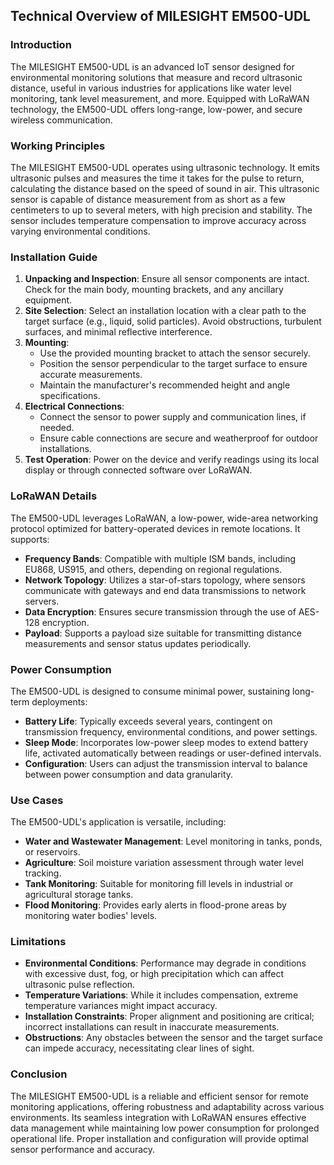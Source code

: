 ## Technical Overview of MILESIGHT EM500-UDL

### Introduction
The MILESIGHT EM500-UDL is an advanced IoT sensor designed for environmental monitoring solutions that measure and record ultrasonic distance, useful in various industries for applications like water level monitoring, tank level measurement, and more. Equipped with LoRaWAN technology, the EM500-UDL offers long-range, low-power, and secure wireless communication.

### Working Principles
The MILESIGHT EM500-UDL operates using ultrasonic technology. It emits ultrasonic pulses and measures the time it takes for the pulse to return, calculating the distance based on the speed of sound in air. This ultrasonic sensor is capable of distance measurement from as short as a few centimeters to up to several meters, with high precision and stability. The sensor includes temperature compensation to improve accuracy across varying environmental conditions.

### Installation Guide
1. **Unpacking and Inspection**: Ensure all sensor components are intact. Check for the main body, mounting brackets, and any ancillary equipment.
2. **Site Selection**: Select an installation location with a clear path to the target surface (e.g., liquid, solid particles). Avoid obstructions, turbulent surfaces, and minimal reflective interference.
3. **Mounting**:
   - Use the provided mounting bracket to attach the sensor securely.
   - Position the sensor perpendicular to the target surface to ensure accurate measurements.
   - Maintain the manufacturer's recommended height and angle specifications.
4. **Electrical Connections**: 
   - Connect the sensor to power supply and communication lines, if needed.
   - Ensure cable connections are secure and weatherproof for outdoor installations.
5. **Test Operation**: Power on the device and verify readings using its local display or through connected software over LoRaWAN.

### LoRaWAN Details
The EM500-UDL leverages LoRaWAN, a low-power, wide-area networking protocol optimized for battery-operated devices in remote locations. It supports:
- **Frequency Bands**: Compatible with multiple ISM bands, including EU868, US915, and others, depending on regional regulations.
- **Network Topology**: Utilizes a star-of-stars topology, where sensors communicate with gateways and end data transmissions to network servers.
- **Data Encryption**: Ensures secure transmission through the use of AES-128 encryption.
- **Payload**: Supports a payload size suitable for transmitting distance measurements and sensor status updates periodically.

### Power Consumption
The EM500-UDL is designed to consume minimal power, sustaining long-term deployments:
- **Battery Life**: Typically exceeds several years, contingent on transmission frequency, environmental conditions, and power settings.
- **Sleep Mode**: Incorporates low-power sleep modes to extend battery life, activated automatically between readings or user-defined intervals.
- **Configuration**: Users can adjust the transmission interval to balance between power consumption and data granularity.

### Use Cases
The EM500-UDL's application is versatile, including:
- **Water and Wastewater Management**: Level monitoring in tanks, ponds, or reservoirs.
- **Agriculture**: Soil moisture variation assessment through water level tracking.
- **Tank Monitoring**: Suitable for monitoring fill levels in industrial or agricultural storage tanks.
- **Flood Monitoring**: Provides early alerts in flood-prone areas by monitoring water bodies' levels.

### Limitations
- **Environmental Conditions**: Performance may degrade in conditions with excessive dust, fog, or high precipitation which can affect ultrasonic pulse reflection.
- **Temperature Variations**: While it includes compensation, extreme temperature variances might impact accuracy.
- **Installation Constraints**: Proper alignment and positioning are critical; incorrect installations can result in inaccurate measurements.
- **Obstructions**: Any obstacles between the sensor and the target surface can impede accuracy, necessitating clear lines of sight.

### Conclusion
The MILESIGHT EM500-UDL is a reliable and efficient sensor for remote monitoring applications, offering robustness and adaptability across various environments. Its seamless integration with LoRaWAN ensures effective data management while maintaining low power consumption for prolonged operational life. Proper installation and configuration will provide optimal sensor performance and accuracy.